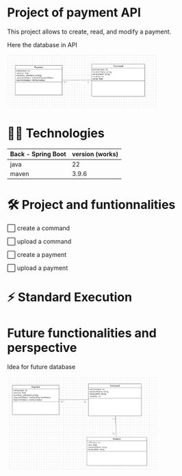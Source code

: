 # Project of payment API

This project allows to create, read, and modify a payment. 

Here the database in API

<img src="public/demo.png" width="350"/>


# 👩‍💻 Technologies

| Back - Spring Boot | version (works) | 
| --- | --- |
| java | 22 |
| maven| 3.9.6 |


# 🛠 Project and funtionnalities

⬜ create a command

⬜ upload a command

⬜ create a payment

⬜ upload a payment

# ⚡️ Standard Execution


# Future functionalities and perspective

Idea for future database

<img src="public/futur.png" width="350"/>